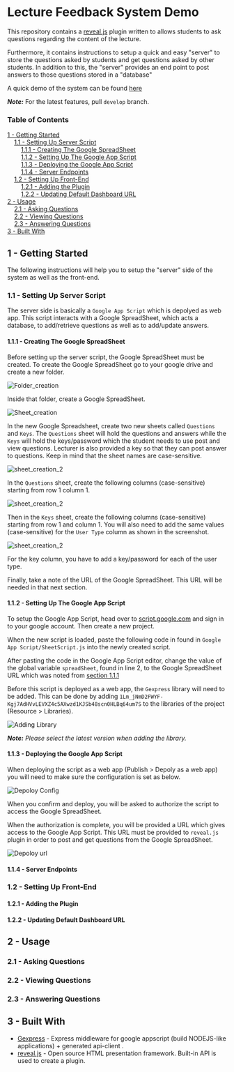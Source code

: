 # Lecture Feedback System Demo

This repository contains a [reveal.js](https://revealjs.com/) plugin written to allows students to ask questions regarding the content of the lecture. 

Furthermore, it contains instructions to setup a quick and easy "server" to store the questions asked by students and get questions asked by other students. In addition to this, the "server" provides an end point to post answers to those questions stored in a "database"

A quick demo of the system can be found [here]()

*__Note:__* For the latest features, pull `develop` branch.

### Table of Contents

[1 - Getting Started](#1---Getting-Started)  
&nbsp;&nbsp;&nbsp;&nbsp;[1.1 - Setting Up Server Script](#1.1---Setting-Up-Server-Script)  
&nbsp;&nbsp;&nbsp;&nbsp;&nbsp;&nbsp;&nbsp;&nbsp;[1.1.1 - Creating The Google SpreadSheet](#1.1.1---Creating-The-Google-SpreadSheet)  
&nbsp;&nbsp;&nbsp;&nbsp;&nbsp;&nbsp;&nbsp;&nbsp;[1.1.2 - Setting Up The Google App Script](#1.1.2---Setting-Up-The-Google-App-Script)  
&nbsp;&nbsp;&nbsp;&nbsp;&nbsp;&nbsp;&nbsp;&nbsp;[1.1.3 - Deploying the Google App Script](#1.1.3---Deploying-the-Google-App-Script)   
&nbsp;&nbsp;&nbsp;&nbsp;&nbsp;&nbsp;&nbsp;&nbsp;[1.1.4 - Server Endpoints](#1.1.4---Server-Endpoints)  
&nbsp;&nbsp;&nbsp;&nbsp;[1.2 - Setting Up Front-End](#1.2---Setting-Up-Front-End)  
&nbsp;&nbsp;&nbsp;&nbsp;&nbsp;&nbsp;&nbsp;&nbsp;[1.2.1 - Adding the Plugin](#1.2.1---Adding-the-Plugin)  
&nbsp;&nbsp;&nbsp;&nbsp;&nbsp;&nbsp;&nbsp;&nbsp;[1.2.2 - Updating Default Dashboard URL](#1.2.2---Updating-Default-Dashboard-URL)  
[2 - Usage](#2---Usage)  
&nbsp;&nbsp;&nbsp;&nbsp;[2.1 - Asking Questions](#2.1---Asking-Questions)  
&nbsp;&nbsp;&nbsp;&nbsp;[2.2 - Viewing Questions](#2.2---Viewing-Questions)  
&nbsp;&nbsp;&nbsp;&nbsp;[2.3 - Answering Questions](#2.3---Answering-Questions)  
[3 - Built With](#3---Built-With)

## 1 - Getting Started

The following instructions will help you to setup the "server" side of the system as well as the front-end.

### 1.1 - Setting Up Server Script

The server side is basically a `Google App Script` which is depolyed as web app. This script interacts with a Google SpreadSheet, which acts a database, to add/retrieve questions as well as to add/update answers.

#### 1.1.1 - Creating The Google SpreadSheet
Before setting up the server script, the Google SpreadSheet must be created. To create the Google SpreadSheet go to your google drive and create a new folder.

![Folder_creation](/assets/folder_creation.png)

Inside that folder, create a Google SpreadSheet.

![Sheet_creation](/assets/sheet_creation.png)

In the new Google Spreadsheet, create two new sheets called `Questions` and `Keys`. The `Questions` sheet will hold the questions and answers while the `Keys` will hold the keys/password which the student needs to use post and view questions. Lecturer is also provided a key so that they can post answer to questions. Keep in mind that the sheet names are case-sensitive.

![sheet_creation_2](/assets/table_creation.png)

In the `Questions` sheet, create the following columns (case-sensitive) starting from row 1 column 1.

![sheet_creation_2](/assets/questions_creation.png)

Then in the `Keys` sheet, create the following columns (case-sensitive) starting from row 1 and column 1. You will also need to add the same values (case-sensitive) for the `User Type` column as shown in the screenshot.

![sheet_creation_2](/assets/key_creation.png)

For the key column, you have to add a key/password for each of the user type.

Finally, take a note of the URL of the Google SpreadSheet. This URL will be needed in that next section.

#### 1.1.2 - Setting Up The Google App Script

To setup the Google App Script, head over to [script.google.com](https://script.google.com/) and sign in to your google account. Then create a new project.

When the new script is loaded, paste the following code in found in `Google App Script/SheetScript.js` into the newly created script.

After pasting the code in the Google App Script editor, change the value of the global variable `spreadSheet`, found in line 2, to the Google SpreadSheet URL which was noted from [section 1.1.1](#1.1---Setting-Up-Server-Script)

Before this script is deployed as a web app, the `Gexpress` library will need to be added. This can be done by adding `1Lm_jNmD2FWYF-Kgj7AdHVvLEVXZ4c5AXwzd1KJSb48scn0HLBq64um7S` to the libraries of the project (Resource > Libraries).

<!-- Taken from Gexpress docs -->
![Adding Library](/assets/gexpress_library.gif)

*__Note:__ Please select the latest version when adding the library.*

#### 1.1.3 - Deploying the Google App Script

When deploying the script as a web app (Publish > Depoly as a web app) you will need to make sure the configuration is set as below.

![Depoloy Config](/assets/deploy.png)

When you confirm and deploy, you will be asked to authorize the script to access the Google SpreadSheet.

When the authorization is complete, you will be provided a URL which gives access to the Google App Script. This URL must be provided to `reveal.js` plugin in order to post and get questions from the Google SpreadSheet.

![Depoloy url](/assets/deploy_url.png)

#### 1.1.4 - Server Endpoints

### 1.2 - Setting Up Front-End

#### 1.2.1 - Adding the Plugin

#### 1.2.2 - Updating Default Dashboard URL

## 2 - Usage

### 2.1 - Asking Questions

### 2.2 - Viewing Questions

### 2.3 - Answering Questions

## 3 - Built With

* [Gexpress](https://github.com/coderofsalvation/Gexpress) - Express middleware for google appscript (build NODEJS-like applications) + generated api-client .
* [reveal.js](https://revealjs.com/) - Open source HTML presentation framework. Built-in API is used to create a plugin.